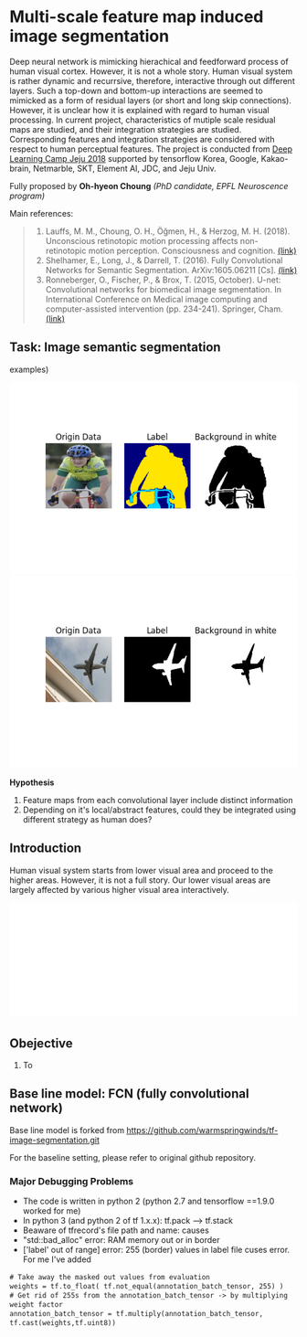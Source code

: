 # Multi-scale feature map induced image segmentation
Deep neural network is mimicking hierachical and feedforward process of human visual cortex. However, it is not a whole story. Human visual system is rather dynamic and recurrsive, therefore, interactive through out different layers.
Such a top-down and bottom-up interactions are seemed to mimicked as a form of residual layers (or short and long skip connections). However, it is unclear how it is explained with regard to human visual processing. 
In current project, characteristics of mutiple scale residual maps are studied, and their integration strategies are studied. Corresponding features and integration strategies are considered with respect to human perceptual features. 
The project is conducted from [Deep Learning Camp Jeju 2018](http://jeju.dlcamp.org/2018/) supported by tensorflow Korea, Google, Kakao-brain, Netmarble, SKT, Element AI, JDC, and Jeju Univ. 

Fully proposed by **Oh-hyeon Choung** *(PhD candidate, EPFL Neuroscence program)*

Main references:
> 1. Lauffs, M. M., Choung, O. H., Öğmen, H., & Herzog, M. H. (2018). Unconscious retinotopic motion processing affects non-retinotopic motion perception. Consciousness and cognition. [(link)](https://www.sciencedirect.com/science/article/pii/S1053810017305421?via%3Dihub)
>2. Shelhamer, E., Long, J., & Darrell, T. (2016). Fully Convolutional Networks for Semantic Segmentation. ArXiv:1605.06211 [Cs]. [(link)](https://people.eecs.berkeley.edu/~jonlong/long_shelhamer_fcn.pdf)
>3. Ronneberger, O., Fischer, P., & Brox, T. (2015, October). U-net: Convolutional networks for biomedical image segmentation. In International Conference on Medical image computing and computer-assisted intervention (pp. 234-241). Springer, Cham. [(link)](https://link.springer.com/chapter/10.1007/978-3-319-24574-4_28)


## Task: Image semantic segmentation 

examples) 

![alt text](https://github.com/Ohyeon5/MismatchPenaltySegmentation/blob/master/figures/fig_progress/example1.png)
![alt text](https://github.com/Ohyeon5/MismatchPenaltySegmentation/blob/master/figures/fig_progress/example2.png)


**Hypothesis**
1. Feature maps from each convolutional layer include distinct information
2. Depending on it's local/abstract features, could they be integrated using different strategy as human does? 


## Introduction
Human visual system starts from lower visual area and proceed to the higher areas. However, it is not a full story. Our lower visual areas are largely affected by various higher visual area interactively. 

![Retino and Non-retino images][incongOccluded]


## Obejective
1. To 



## Base line model: FCN (fully convolutional network) 
Base line model is forked from https://github.com/warmspringwinds/tf-image-segmentation.git 

For the baseline setting, please refer to original github repository.

### Major Debugging Problems 
- The code is written in python 2 (python 2.7 and tensorflow ==1.9.0 worked for me)
- In python 3 (and python 2 of tf 1.x.x): tf.pack --> tf.stack
- Beaware of tfrecord's file path and name: causes 
- "std::bad_alloc" error: RAM memory out or in border
- ['label' out of range] error: 255 (border) values in label file cuses error. For me I've added 
```
# Take away the masked out values from evaluation
weights = tf.to_float( tf.not_equal(annotation_batch_tensor, 255) )
# Get rid of 255s from the annotation_batch_tensor -> by multiplying weight factor
annotation_batch_tensor = tf.multiply(annotation_batch_tensor, tf.cast(weights,tf.uint8))
```


[incongOccluded]: https://github.com/Ohyeon5/MismatchPenaltySegmentation/blob/master/figures/TPD_blackDisk_cong-incong_occlude.gif
